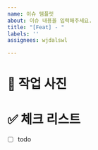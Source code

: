 ```yaml
---
name: 이슈 템플릿
about: 이슈 내용을 입력해주세요.
title: "[Feat] - "
labels: ''
assignees: wjdalswl

---
```


<!-- 

Title: [prefix] - 이슈 내용

Prefix

[Add]: 기능과 무관한 코드 추가 (라이브러리 추가, 유틸리티 함수 추가 등)
[Chore]: 그 이외의 잡일/ 버전 코드 수정, 패키지 구조 변경, 파일 이동, 파일이름 변경
[Comment]: 필요한 주석 추가 및 변경
[Del]: 쓸모없는 코드, 주석 삭제
[Design]: 뷰 구현 (UI 관련 코드 추가 및 수정)
[Docs]: README나 WIKI 등의 문서 개정
[Feat]: 새로운 기능 구현
[Fix]: 버그, 오류 해결, 코드 수정
[Merge]: 머지
[Refactor]: 전면 수정이 있을 때 사용합니다
[Remove]: 파일 삭제
[Setting]: 프로젝트 세팅 및 전반적 기능
[Test]: 테스트 코드

-->

# 📸 작업 사진

<!-- 이슈에 대해 설명과 사진을 작성해주세요. -->

# ✅ 체크 리스트

<!-- 해야 할 일을 적어주세요. -->

- [ ] todo
